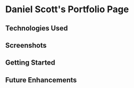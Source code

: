 # Daniel Scott's Portfolio Page

## Technologies Used

## Screenshots

## Getting Started

## Future Enhancements